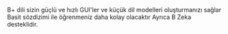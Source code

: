 B+ dili sizin güçlü ve hızlı GUI'ler ve küçük dil modelleri oluşturmanızı sağlar
Basit sözdizimi ile öğrenmeniz daha kolay olacaktır
Ayrıca B Zeka desteklidir.
